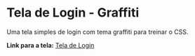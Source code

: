 # Tela de Login - Graffiti  
Uma tela simples de login com tema graffiti para treinar o CSS.  

<b>Link para a tela:</b> <a href="https://htmlpreview.github.io/?https://github.com/Mileriss/Tela_login_HTML/blob/main/tela_login.html" target="_blank">Tela de Login</a>
